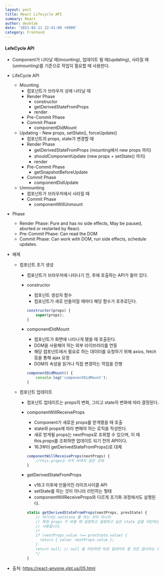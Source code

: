```yaml
---
layout: post
title: React Lifecycle API
summary: React
author: devhtak
date: '2021-02-11 22:41:00 +0900'
category: Frontend
---
```


#### LefeCycle API

- Component가 나타날 때(mounting), 업데이트 될 때(updating), 사라질 때(unmounting)를 기준으로 작업이 필요할 때 사용한다.
- LifeCycle API
  - Mounting
    - 컴포넌트가 브라우저 상에 나타날 때
    - Render Phase
      - constructor
      - getDerivedStateFromProps
      - render
    - Pre-Commit Phase
    - Commit Phase
      - componentDidMount
  - Updating - New props, setState(), forceUpdate()
    - 컴포넌트의 props, state가 변경할 때
    - Render Phase
      - getDerivedStateFromProps (mounting에서 new props 까지)
      - shouldComponentUpdate (new props + setState() 까지)
      - render
    - Pre-Commit Phase
      - getSnapshotBeforeUpdate
    - Commit Phase
      - componentDidUpdate
  - Unmounting
    - 컴포넌트가 브라우저에서 사라질 때
    - Commit Phase
      - componentWillUnmount
      
- Phase
  - Render Phase: Pure and has no side effects, May be paused, aborted or restarted by React.
  - Pre-Commit Phase: Can read the DOM
  - Commit Phase: Can work with DOM, run side effects, schedule updates.
      
- 예제
  - 컴포넌트 초기 생성
    - 컴포넌트가 브라우저에 나타나기 전, 후에 호출하는 API가 들어 있다.
    
    - constructor
      - 컴포넌트 생성자 함수
      - 컴포넌트가 새로 만들어질 때마다 해당 함수가 호추로딘다.
      ```javascript
      constructor(props) {
          super(props);
      }
      ```
      
    - componentDidMount
      - 컴포넌트가 화면에 나타나게 됐을 때 호출된다.
      - DOM을 사용해야 하는 외부 라이브러리를 연동
      - 해당 컴포넌트에서 필요로 하는 데이터를 요청하기 위해 axios, fetch 등을 통해 ajax 요청
      - DOM의 속성을 읽거나 직접 변경하는 작업을 진행
      ```javascript
      componentDidMount() {
          console.log('componentDidMount');
      }
      ```
            
  - 컴포넌트 업데이트
    - 컴포넌트 업데이트는 props의 변화, 그리고 state의 변화에 따라 결정된다.
    
    - componentWillReceiveProps
      - Component가 새로운 props를 받게됐을 때 호출
      - state와 props에 따라 변해야 하는 로직을 작성한다.
      - 새로 받게될 props는 nextProps로 조회할 수 있으며, 이 때 this.props를 조회하면 업데이트 되기 전의 API이다.
      - 16.3부터 getDerivedStateFromProps()로 대체
      ```javascript
      componentWillReceiveProps(nextProps) {
          //this.props는 아직 바뀌지 않은 상태
      }
      ```
    
    - getDerivedStateFromProps
      - v16.3 이후에 만들어진 라이프사이클 API
      - setState를 하는 것이 아니라 리턴하는 형태
      - componentWillReceiveProps와 다르게 초기화 과정에서도 실행된다.
      ```javascript
      static getDerivedStateFromProps(nextProps, prevState) {
          // 여기서는 setState 를 하는 것이 아니라
          // 특정 props 가 바뀔 때 설정하고 설정하고 싶은 state 값을 리턴하는 형태로
          // 사용됩니다.
          /*
          if (nextProps.value !== prevState.value) {
            return { value: nextProps.value };
          }
          return null; // null 을 리턴하면 따로 업데이트 할 것은 없다라는 의미
          */
      }
      ```
      
      
      
      
      
 - 출처: https://react-anyone.vlpt.us/05.html     
